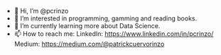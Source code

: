- 👋 Hi, I’m @pcrinzo
- 👀 I’m interested in programming, gamming and reading books.
- 🌱 I’m currently learning more about Data Science.
- 📫 How to reach me:  LinkedIn:  https://www.linkedin.com/in/pcrinzo/
                        Medium:   https://medium.com/@patrickcuervorinzo

<!---
pcrinzo/pcrinzo is a ✨ special ✨ repository because its `README.md` (this file) appears on your GitHub profile.
You can click the Preview link to take a look at your changes.
--->
